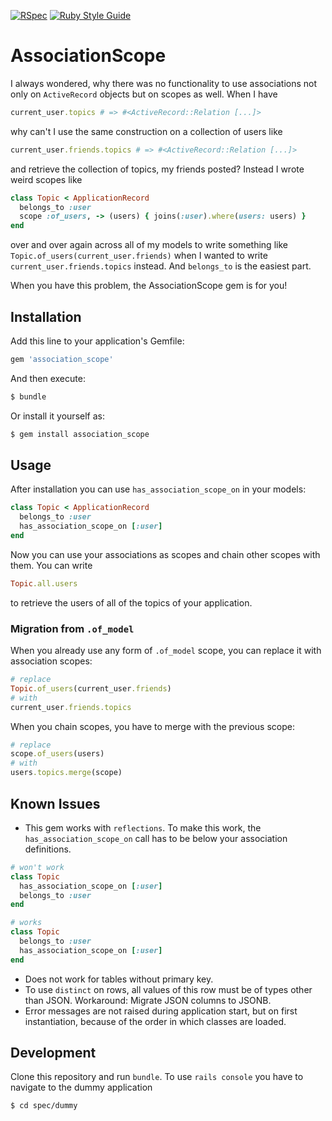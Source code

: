 [![RSpec](https://github.com/datae95/association_scope/actions/workflows/rspec.yml/badge.svg)](https://github.com/datae95/association_scope/actions/workflows/rspec.yml)
[![Ruby Style Guide](https://img.shields.io/badge/code_style-standard-brightgreen.svg)](https://github.com/testdouble/standard)

# AssociationScope
I always wondered, why there was no functionality to use associations not only on `ActiveRecord` objects but on scopes as well.
When I have
```ruby
current_user.topics # => #<ActiveRecord::Relation [...]>
```
why can't I use the same construction on a collection of users like
```ruby
current_user.friends.topics # => #<ActiveRecord::Relation [...]>
```
and retrieve the collection of topics, my friends posted?
Instead I wrote weird scopes like
```ruby
class Topic < ApplicationRecord
  belongs_to :user
  scope :of_users, -> (users) { joins(:user).where(users: users) }
end
```
over and over again across all of my models to write something like `Topic.of_users(current_user.friends)` when I wanted to write `current_user.friends.topics` instead.
And `belongs_to` is the easiest part.

When you have this problem, the AssociationScope gem is for you!


## Installation
Add this line to your application's Gemfile:

```ruby
gem 'association_scope'
```

And then execute:
```bash
$ bundle
```

Or install it yourself as:
```bash
$ gem install association_scope
```

## Usage
After installation you can use `has_association_scope_on` in your models:
```ruby
class Topic < ApplicationRecord
  belongs_to :user
  has_association_scope_on [:user]
end
```
Now you can use your associations as scopes and chain other scopes with them.
You can write
```ruby
Topic.all.users
```
to retrieve the users of all of the topics of your application.

### Migration from `.of_model`
When you already use any form of `.of_model` scope, you can replace it with association scopes:

```ruby
# replace
Topic.of_users(current_user.friends)
# with
current_user.friends.topics
```
When you chain scopes, you have to merge with the previous scope:
```ruby
# replace
scope.of_users(users)
# with
users.topics.merge(scope)
```

## Known Issues
* This gem works with `reflections`.
To make this work, the `has_association_scope_on` call has to be below your association definitions.
```ruby
# won't work
class Topic
  has_association_scope_on [:user]
  belongs_to :user
end

# works
class Topic
  belongs_to :user
  has_association_scope_on [:user]
end
```
* Does not work for tables without primary key.
* To use `distinct` on rows, all values of this row must be of types other than JSON.
Workaround: Migrate JSON columns to JSONB.
* Error messages are not raised during application start, but on first instantiation, because of the order in which classes are loaded.

## Development
Clone this repository and run `bundle`.
To use `rails console` you have to navigate to the dummy application 
```bash
$ cd spec/dummy
```
